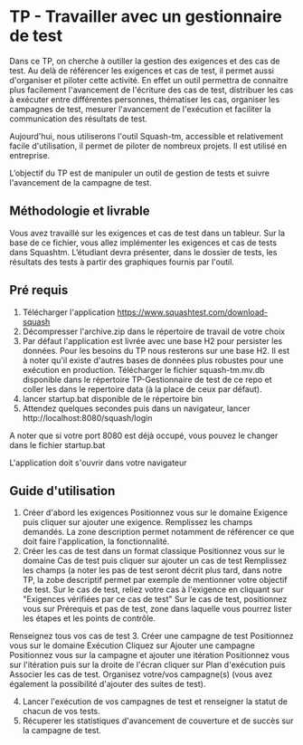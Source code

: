 # TP - Travailler avec un gestionnaire de test

Dans ce TP, on cherche à outiller la gestion des exigences et des cas de test. Au delà de référencer les exigences et cas de test, il permet aussi d'organiser et piloter cette activité. 
En effet un outil permettra de connaitre plus facilement l'avancement de l'écriture des cas de test, distribuer les cas à exécuter entre différentes personnes, thématiser les cas, organiser les campagnes de test, mesurer l'avancement de l'exécution et faciliter la communication des résultats de test. 

Aujourd'hui, nous utiliserons l'outil Squash-tm, accessible et relativement facile d'utilisation, il permet de piloter de nombreux projets. Il est utilisé en entreprise. 

L’objectif du TP est de manipuler un outil de gestion de tests et suivre l'avancement de la campagne de test.


## Méthodologie et livrable

Vous avez travaillé sur les exigences et cas de test dans un tableur. Sur la base de ce fichier, vous allez implémenter les exigences et cas de tests dans Squashtm.
L’étudiant devra présenter, dans le dossier de tests, les résultats des tests à partir des graphiques fournis par l'outil.

 
## Pré requis

 1. Télécharger l'application https://www.squashtest.com/download-squash
 2. Décompresser l'archive.zip dans le répertoire de travail de votre choix
 3. Par défaut l'application est livrée avec une base H2 pour persister les données. Pour les besoins du TP nous resterons sur une base H2. Il est à noter qu'il existe d'autres bases de données plus robustes pour une exécution en production. 
Télécharger le fichier squash-tm.mv.db disponible dans le répertoire TP-Gestionnaire de test de ce repo et coller les dans le repertoire data (à la place de ceux par défaut). 
 4. lancer startup.bat disponible de le répertoire bin
 5. Attendez quelques secondes puis dans un navigateur, lancer http://localhost:8080/squash/login

A noter que si votre port 8080 est déjà occupé, vous pouvez le changer dans le fichier startup.bat

L'application doit s'ouvrir dans votre navigateur


## Guide d'utilisation 

1. Créer d'abord les exigences
	Positionnez vous sur le domaine Exigence puis cliquer sur ajouter une exigence.
	Remplissez les champs demandés. La zone description permet notamment de référencer ce que doit faire l'application, la fonctionnalité. 
2. Créer les cas de test dans un format classique
	Positionnez vous sur le domaine Cas de test puis cliquer sur ajouter un cas de test
	Remplissez les champs (a noter les pas de test seront décrit plus tard, dans notre TP, la zobe descriptif permet par exemple de mentionner votre objectif de test.
	Sur le cas de test, reliez votre cas à l'exigence en cliquant sur "Exigences vérifiées par ce cas de test"
	Sur le cas de test, positionnez vous sur Prérequis et pas de test, zone dans laquelle vous pourrez lister les étapes et les points de contrôle.

Renseignez tous vos cas de test
3. Créer une campagne de test
	Positionnez vous sur le domaine Exécution
	Cliquez sur Ajouter une campagne
	Positionnez vous sur la campagne et ajouter une itération
	Positionnez vous sur l'itération puis sur la droite de l'écran cliquer sur Plan d'exécution puis Associer les cas de test. 
	Organisez votre/vos campagne(s) (vous avez également la possibilité d'ajouter des suites de test).

4.  Lancer l'exécution de vos campagnes de test et renseigner la statut de chacun de vos tests.
5.  Récuperer les statistiques d'avancement de couverture et de succès sur la campagne de test. 
